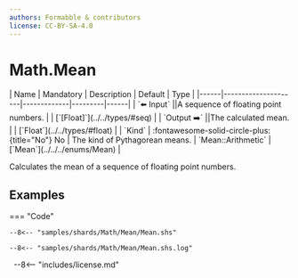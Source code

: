```yaml
---
authors: Formabble & contributors
license: CC-BY-SA-4.0
---
```



# Math.Mean

<div class="sh-parameters" markdown="1">
| Name | Mandatory | Description | Default | Type |
|------|---------------------|-------------|---------|------|
| `⬅️ Input` ||A sequence of floating point numbers. | | [`[Float]`](../../types/#seq) |
| `Output ➡️` ||The calculated mean. | | [`Float`](../../types/#float) |
| `Kind` | :fontawesome-solid-circle-plus:{title="No"} No  | The kind of Pythagorean means. | `Mean::Arithmetic` | [`Mean`](../../../enums/Mean) |

</div>

Calculates the mean of a sequence of floating point numbers.

## Examples

=== "Code"

  ```x86asm linenums="1"
  --8<-- "samples/shards/Math/Mean/Mean.shs"
  ```

  ```
  --8<-- "samples/shards/Math/Mean/Mean.shs.log"
  ```
&nbsp;
--8<-- "includes/license.md"

